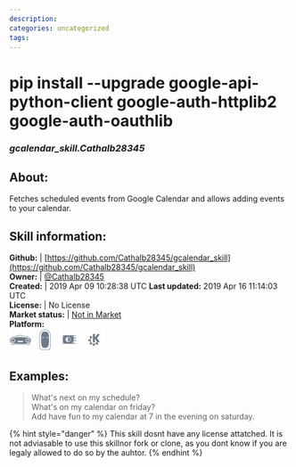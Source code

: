 ```yaml
--- 
description: 
categories: uncategorized   
tags:   
---
```


# pip install --upgrade google-api-python-client google-auth-httplib2 google-auth-oauthlib  
### _gcalendar_skill.Cathalb28345_  
## About:  
Fetches scheduled events from Google Calendar and allows adding events to your calendar.

## Skill information:  
**Github:** | [https://github.com/Cathalb28345/gcalendar_skill](https://github.com/Cathalb28345/gcalendar_skill)  
**Owner:** | [@Cathalb28345](https://github.com/Cathalb28345)  
**Created:** | 2019 Apr 09 10:28:38 UTC  **Last updated:** 2019 Apr 16 11:14:03 UTC  
**License:** | No License  
**Market status:** | [Not in Market](https://market.mycroft.ai/skill/)  
**Platform:**  
 ![](../.gitbook/assets/mark-1-icon.png)  ![](../.gitbook/assets/mark-2-icon.png)  ![](../.gitbook/assets/picroft-icon.png)  ![](../.gitbook/assets/kde.png)   
## Examples:  
> What's next on my schedule?  
> What's on my calendar on friday?  
> Add have fun to my calendar at 7 in the evening on saturday.  
  
{% hint style="danger" %}
This skill dosnt have any license attatched. It is not adviasable to use this skillnor fork or clone, as you dont know if you are legaly allowed to do so by the auhtor.
{% endhint %}
